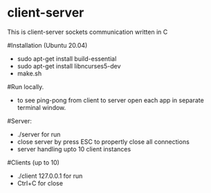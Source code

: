 # client-server
This is client-server sockets communication written in C

#Installation (Ubuntu 20.04)
- sudo apt-get install build-essential
- sudo apt-get install libncurses5-dev
- make.sh

#Run locally.
- to see ping-pong from client to server open each app in separate terminal window.

#Server: 
- ./server for run
- close server by press ESC to propertly close all connections
- server handling upto 10 client instances

#Clients (up to 10)
- ./client 127.0.0.1 for run
- Ctrl+C for close
